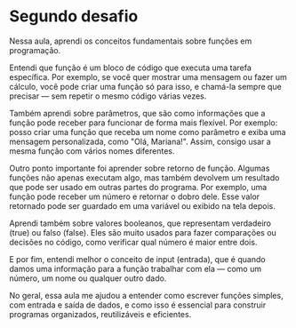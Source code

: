 # Segundo desafio 

Nessa aula, aprendi os conceitos fundamentais sobre funções em programação.

Entendi que função é um bloco de código que executa uma tarefa específica. Por exemplo, se você quer mostrar uma mensagem ou fazer um cálculo, você pode criar uma função só para isso, e chamá-la sempre que precisar — sem repetir o mesmo código várias vezes.

Também aprendi sobre parâmetros, que são como informações que a função pode receber para funcionar de forma mais flexível. Por exemplo: posso criar uma função que receba um nome como parâmetro e exiba uma mensagem personalizada, como "Olá, Mariana!". Assim, consigo usar a mesma função com vários nomes diferentes.

Outro ponto importante foi aprender sobre retorno de função. Algumas funções não apenas executam algo, mas também devolvem um resultado que pode ser usado em outras partes do programa. Por exemplo, uma função pode receber um número e retornar o dobro dele. Esse valor retornado pode ser guardado em uma variável ou exibido na tela depois.

Aprendi também sobre valores booleanos, que representam verdadeiro (true) ou falso (false). Eles são muito usados para fazer comparações ou decisões no código, como verificar qual número é maior entre dois.

E por fim, entendi melhor o conceito de input (entrada), que é quando damos uma informação para a função trabalhar com ela — como um número, um nome ou qualquer outro dado.

No geral, essa aula me ajudou a entender como escrever funções simples, com entrada e saída de dados, e como isso é essencial para construir programas organizados, reutilizáveis e eficientes.